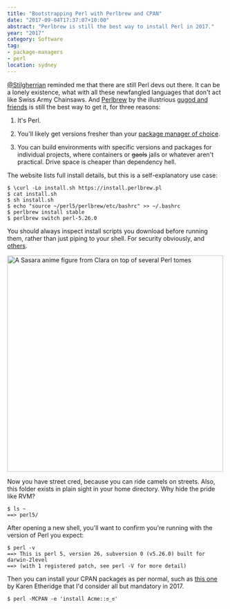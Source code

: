 ```yaml
---
title: "Bootstrapping Perl with Perlbrew and CPAN"
date: "2017-09-04T17:37:07+10:00"
abstract: "Perlbrew is still the best way to install Perl in 2017."
year: "2017"
category: Software
tag:
- package-managers
- perl
location: sydney
---
```

[@Stilgherrian] reminded me that there are still Perl devs out there. It can be a lonely existence, what with all these newfangled languages that don't act like Swiss Army Chainsaws. And [Perlbrew] by the illustrious [gugod and friends] is still the best way to get it, for three reasons:

1. It's Perl.

2. You'll likely get versions fresher than your [package manager of choice].

3. You can build environments with specific versions and packages for individual projects, where containers or ~~gaols~~ jails or whatever aren't practical. Drive space is cheaper than dependency hell.

The website lists full install details, but this is a self-explanatory use case:

    $ \curl -Lo install.sh https://install.perlbrew.pl
    $ cat install.sh
    $ sh install.sh
    $ echo "source ~/perl5/perlbrew/etc/bashrc" >> ~/.bashrc
    $ perlbrew install stable
    $ perlbrew switch perl-5.26.0

You should always inspect install scripts you download before running them, rather than just piping to your shell. For security obviously, and [others].

<p><img src="https://c2.staticflickr.com/8/7369/10549087343_e8bd93104a.jpg" srcset="https://c2.staticflickr.com/8/7369/10549087343_e8bd93104a.jpg 1x, https://c2.staticflickr.com/8/7369/10549087343_e8bd93104a_b.jpg 2x" alt="A Sasara anime figure from Clara on top of several Perl tomes" style="width:500px" /></p>

Now you have street cred, because you can ride camels on streets. Also, this folder exists in plain sight in your home directory. Why hide the pride like RVM?

    $ ls ~
    ==> perl5/

After opening a new shell, you'll want to confirm you're running with the version of Perl you expect:

    $ perl -v
    ==> This is perl 5, version 26, subversion 0 (v5.26.0) built for darwin-2level
    ==> (with 1 registered patch, see perl -V for more detail)

Then you can install your CPAN packages as per normal, such as [this one] by Karen Etheridge that I'd consider all but mandatory in 2017.

    $ perl -MCPAN -e 'install Acme::ಠ_ಠ'

[@Stilgherrian]: https://twitter.com/stilgherrian/status/904483298998550528
[Perlbrew]: http://perlbrew.pl
[gugod and friends]: https://github.com/gugod/App-perlbrew/graphs/contributors
[package manager of choice]: https://www.youtube.com/watch?v=wCDIYvFmgW8
[others]: https://www.seancassidy.me/dont-pipe-to-your-shell.html "Sean Cassidy: Don't Pipe to your Shell"
[this one]: https://metacpan.org/pod/distribution/Acme-LookOfDisapproval/lib/Acme/o_o.pm "meta::cpan - Acme-LookOfDisapproval"

